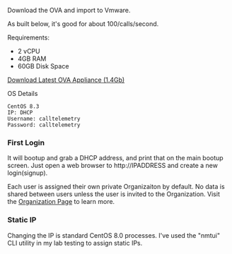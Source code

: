 Download the OVA and import to Vmware. 

As built below, it's good for about 100/calls/second.

Requirements:

* 2 vCPU 
* 4GB RAM  
* 60GB Disk Space

<a href="https://storage.googleapis.com/ct_ovas/CallTelemetry-040-slim.ova">Download Latest OVA Appliance (1.4Gb)</a>

OS Details
```
CentOS 8.3
IP: DHCP
Username: calltelemetry
Password: calltelemetry
```

### First Login
It will bootup and grab a DHCP address, and print that on the main bootup screen.
Just open a web browser to http://IPADDRESS and create a new login(signup).

Each user is assigned their own private Organizaiton by default. No data is shared between users unless the user is invited to the Organization.
Visit the [Organization Page](/features/organizations)  to learn more.


### Static IP
Changing the IP is standard CentOS 8.0 processes. I've used the "nmtui" CLI utility in my lab testing to assign static IPs.